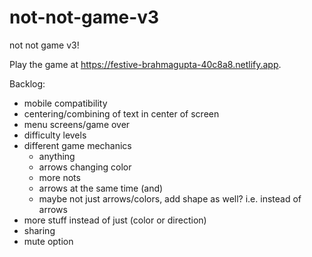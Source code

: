 # not-not-game-v3
not not game v3!

Play the game at https://festive-brahmagupta-40c8a8.netlify.app.

Backlog:
- mobile compatibility
- centering/combining of text in center of screen
- menu screens/game over
- difficulty levels
- different game mechanics
  - anything
  - arrows changing color
  - more nots
  - arrows at the same time (and)
  - maybe not just arrows/colors, add shape as well? i.e. instead of arrows
- more stuff instead of just (color or direction)
- sharing
- mute option
